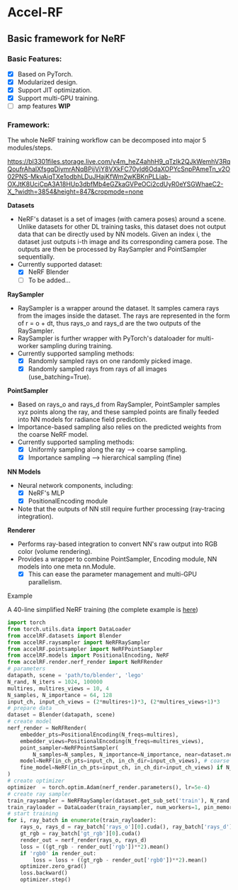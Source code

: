 # Accel-RF

## Basic framework for NeRF

### Basic Features: 
* [x] Based on PyTorch.
* [x] Modularized design.
* [x] Support JIT optimization.
* [x] Support multi-GPU training.
* [ ] amp features **WIP**
	
### Framework:

The whole NeRF training workflow can be decomposed into major 5 modules/steps.

https://bl3301files.storage.live.com/y4m_heZ4ahhH9_qTzlk2QJkWemhV3RqQoufrAhalXfsgqDiymrANqBPijViY8VXkFC70yld6OdaXOPYcSnpPAmeTn_v2O02PNS-MkvAiqTXe1odbhLDuJHajKfWm2wKBKnPLLiab-OXJtK8UciCpA3A18HUp3dbfMb4eGZkaGVPeOCi2cdUyR0eYSGWhaeC2-X_?width=3854&height=847&cropmode=none

**Datasets**

* NeRF's dataset is a set of images (with camera poses) around a scene. Unlike datasets for other DL training tasks, this dataset does not output data that can be directly used by NN models. Given an index i, the dataset just outputs i-th image and its corresponding camera pose. The outputs are then be processed by RaySampler and PointSampler sequentially.
* Currently supported dataset:
    * [x] NeRF Blender
    * [ ] To be added…

**RaySampler**
* RaySampler is a wrapper around the dataset. It samples camera rays from the images inside the dataset. The rays are represented in the form of  r = o + dt, thus rays_o and rays_d are the two outputs of the RaySampler.
* RaySampler is further wrapper with PyTorch's dataloader for multi-worker sampling during training. 
* Currently supported sampling methods:
    * [x] Randomly sampled rays on one randomly picked image.
    * [x] Randomly sampled rays from rays of all images (use_batching=True).

**PointSampler**
* Based on rays_o and rays_d from RaySampler, PointSampler samples xyz points along the ray, and these sampled points are finally feeded into NN models for radiance field prediction.
* Importance-based sampling also relies on the predicted weights from the coarse NeRF model.
* Currently supported sampling methods:
    * [x] Uniformly sampling along the ray --> coarse sampling.
    * [x] Importance sampling --> hierarchical sampling (fine)

**NN Models**
* Neural network components, including:
    * [x] NeRF's MLP
    * [x] PositionalEncoding module
* Note that the outputs of NN still require further processing (ray-tracing integration).

**Renderer**
* Performs ray-based integration to convert NN's raw output into RGB color (volume rendering).
* Provides a wrapper to combine PointSampler, Encoding module, NN models into one meta nn.Module. 
    * [x] This can ease the parameter management and multi-GPU parallelism.

Example

A 40-line simplified NeRF training (the complete example is [here](example/nerf/))
```python
import torch
from torch.utils.data import DataLoader
from accelRF.datasets import Blender
from accelRF.raysampler import NeRFRaySampler
from accelRF.pointsampler import NeRFPointSampler
from accelRF.models import PositionalEncoding, NeRF
from accelRF.render.nerf_render import NeRFRender
# parameters
datapath, scene = 'path/to/blender', 'lego'
N_rand, N_iters = 1024, 100000
multires, multires_views = 10, 4
N_samples, N_importance = 64, 128
input_ch, input_ch_views = (2*multires+1)*3, (2*multires_views+1)*3
# prepare data
dataset = Blender(datapath, scene)
# create model
nerf_render = NeRFRender(
    embedder_pts=PositionalEncoding(N_freqs=multires),
    embedder_views=PositionalEncoding(N_freqs=multires_views),
    point_sampler=NeRFPointSampler(
        N_samples=N_samples, N_importance=N_importance, near=dataset.near, far=dataset.far),
    model=NeRF(in_ch_pts=input_ch, in_ch_dir=input_ch_views), # coarse model
    fine_model=NeRF(in_ch_pts=input_ch, in_ch_dir=input_ch_views) if N_importance > 0 else None
)
# create optimizer
optimizer  = torch.optim.Adam(nerf_render.parameters(), lr=5e-4)
# create ray sampler
train_raysampler = NeRFRaySampler(dataset.get_sub_set('train'), N_rand, N_iters)
train_rayloader = DataLoader(train_raysampler, num_workers=1, pin_memory=True)
# start training
for i, ray_batch in enumerate(train_rayloader):
    rays_o, rays_d = ray_batch['rays_o'][0].cuda(), ray_batch['rays_d'][0].cuda()
    gt_rgb = ray_batch['gt_rgb'][0].cuda()
    render_out = nerf_render(rays_o, rays_d)
    loss = ((gt_rgb - render_out['rgb'])**2).mean()
    if 'rgb0' in render_out:
        loss = loss + ((gt_rgb - render_out['rgb0'])**2).mean()
    optimizer.zero_grad()
    loss.backward()
    optimizer.step()
```
